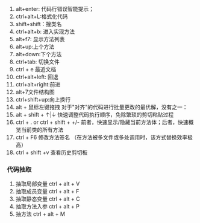 1. alt+enter:   代码行错误智能提示；
2. ctrl+alt+L:格式化代码
3. shift+shift：搜类名
4. ctrl+alt+b: 进入实现方法
5. alt+f7: 显示方法列表
6. alt+up:上个方法
7. alt+down:下个方法
8. ctrl+tab: 切换文件
9. ctrl + e 最近文档
10. ctrl+alt+left: 回退
11. ctrl+alt+right:前进
12. alt+7文件结构图
13. ctrl+shift+up:向上换行
14. alt + 鼠标左键拖拽 对于"对齐"的代码进行批量更改的最优解，没有之一：
15. alt + shift + ↑|↓   快速调整代码执行顺序，免除繁琐的剪切粘贴过程
16. ctrl  + .  or  ctrl + shift +  +/-  前者，快速显示/隐藏当前方法体；后者，快速概览当前类的所有方法
17. ctrl + F6  修改方法签名 （在方法被多文件或多处调用时，该方式替换效率极高）
18. ctrl + shift +v 查看历史剪切板

### 代码抽取

1. 抽取局部变量  ctrl + alt + V
2. 抽取成员变量 ctrl + alt + F
3. 抽取静态变量 ctrl + alt + C
4. 抽取方法入参  ctrl + alt + P
5. 抽方法  ctrl + alt + M



















